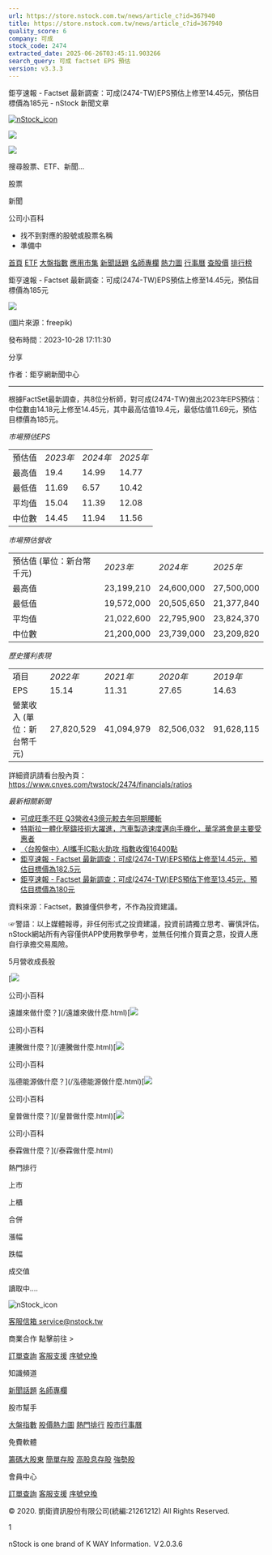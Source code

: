 ```yaml
---
url: https://store.nstock.com.tw/news/article_c?id=367940
title: https://store.nstock.com.tw/news/article_c?id=367940
quality_score: 6
company: 可成
stock_code: 2474
extracted_date: 2025-06-26T03:45:11.903266
search_query: 可成 factset EPS 預估
version: v3.3.3
---
```


鉅亨速報 - Factset 最新調查：可成(2474-TW)EPS預估上修至14.45元，預估目標價為185元 - nStock 新聞文章


[![nStock_icon](/img/nStock_icon_2.png)](/)

![](/img/invalid-name@3x.png)

![](/img/invalid-name@3x.png)

搜尋股票、ETF、新聞...

股票

新聞

公司小百科

* 找不到對應的股號或股票名稱
* 準備中

[首頁](/) [ETF](/etf/) [大盤指數](/market_index/) [應用市集](/market/) [新聞話題](/news/) [名師專欄](/author/) [熱力圖](/market_index/heatmap) [行事曆](/calendar) [查股價](/chat_stock) [排行榜](/rank/)

鉅亨速報 - Factset 最新調查：可成(2474-TW)EPS預估上修至14.45元，預估目標價為185元

![](https://storage.googleapis.com/nstock-cloud-test/stock_type_img/031/1.jpg)

(圖片來源：freepik)

發布時間：2023-10-28 17:11:30

分享

作者：鉅亨網新聞中心

---

 

根據FactSet最新調查，共8位分析師，對可成(2474-TW)做出2023年EPS預估：中位數由14.18元上修至14.45元，其中最高估值19.4元，最低估值11.69元，預估目標價為185元。

*市場預估EPS*

|  |  |  |  |
| --- | --- | --- | --- |
| 預估值 | *2023年* | *2024年* | *2025年* |
| 最高值 | 19.4 | 14.99 | 14.77 |
| 最低值 | 11.69 | 6.57 | 10.42 |
| 平均值 | 15.04 | 11.39 | 12.08 |
| 中位數 | 14.45 | 11.94 | 11.56 |

*市場預估營收*

|  |  |  |  |
| --- | --- | --- | --- |
| 預估值 (單位：新台幣千元) | *2023年* | *2024年* | *2025年* |
| 最高值 | 23,199,210 | 24,600,000 | 27,500,000 |
| 最低值 | 19,572,000 | 20,505,650 | 21,377,840 |
| 平均值 | 21,022,600 | 22,795,900 | 23,824,370 |
| 中位數 | 21,200,000 | 23,739,000 | 23,209,820 |

*歷史獲利表現*

|  |  |  |  |  |
| --- | --- | --- | --- | --- |
| 項目 | *2022年* | *2021年* | *2020年* | *2019年* |
| EPS | 15.14 | 11.31 | 27.65 | 14.63 |
| 營業收入 (單位：新台幣千元) | 27,820,529 | 41,094,979 | 82,506,032 | 91,628,115 |

詳細資訊請看台股內頁：  
<https://www.cnyes.com/twstock/2474/financials/ratios>

*最新相關新聞*

* [可成旺季不旺 Q3營收43億元較去年同期腰斬](https://news.cnyes.com/news/id/5340445)
* [特斯拉一體化壓鑄技術大躍進，汽車製造速度邁向手機化，華孚將會是主要受惠者](https://news.cnyes.com/news/id/5335629)
* [〈台股盤中〉AI攜手IC點火助攻 指數收復16400點](https://news.cnyes.com/news/id/5332668)
* [鉅亨速報 - Factset 最新調查：可成(2474-TW)EPS預估上修至14.45元，預估目標價為182.5元](https://news.cnyes.com/news/id/5329538)
* [鉅亨速報 - Factset 最新調查：可成(2474-TW)EPS預估下修至13.45元，預估目標價為180元](https://news.cnyes.com/news/id/5328485)

資料來源：Factset，數據僅供參考，不作為投資建議。

☞警語：以上媒體報導，非任何形式之投資建議，投資前請獨立思考、審慎評估。nStock網站所有內容僅供APP使用教學參考，並無任何推介買賣之意，投資人應自行承擔交易風險。

5月營收成長股

[![](/img/recommend_icon/graduate.png)

公司小百科

遠雄來做什麼？](/遠雄來做什麼.html)[![](/img/recommend_icon/graduate.png)

公司小百科

連騰做什麼？](/連騰做什麼.html)[![](/img/recommend_icon/graduate.png)

公司小百科

泓德能源做什麼？](/泓德能源做什麼.html)[![](/img/recommend_icon/graduate.png)

公司小百科

皇普做什麼？](/皇普做什麼.html)[![](/img/recommend_icon/graduate.png)

公司小百科

泰霖做什麼？](/泰霖做什麼.html)

熱門排行

上市

上櫃

合併

漲幅

跌幅

成交值

讀取中....

![nStock_icon](/img/nStock_icon_2.png)

[客服信箱 service@nstock.tw](mailto:service@nstock.tw)

商業合作 點擊前往 >

[訂單查詢](/user/) [客服支援](mailto:service@nstock.tw) [序號兌換](/coupon/)

知識頻道

[新聞話題](/news/) [名師專欄](/author/)

股市幫手

[大盤指數](/market_index) [股價熱力圖](/market_index/heatmap) [熱門排行](/chat_stock) [股市行事曆](/calendar)

免費軟體

[籌碼大股東](/stock_chip/) [簡單存股](/easy_stock/) [高股息存股](/rich_stock/) [強勢股](/super_stock/)

會員中心

[訂單查詢](/user/) [客服支援](mailto:service@nstock.tw) [序號兌換](/coupon/)

© 2020. 凱衛資訊股份有限公司(統編:21261212) All Rights Reserved.

1

nStock is one brand of K WAY Information. Ｖ2.0.3.6